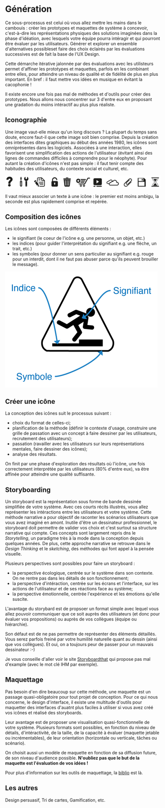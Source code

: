# Génération
Ce sous-processus est celui où vous allez mettre les mains dans le cambouis : créer les prototypes et maquettes de système à concevoir, c'est-à-dire les représentations physiques des solutions imaginées dans la phase d'idéation, avec lesquels votre équipe pourra intéragir et qui pourront être évaluer par les utilisateurs. Générer et explorer un ensemble d'alternatives possibleset faire des choix éclairés par les évaluations successives est de fait la base de l'UX Design.

Cette démarche itérative jalonnée par des évaluations avec les utilisteurs permet d'affiner les prototypes et maquettes, parfois en les combinant entre elles, pour atteindre un niveau de qualité et de fidélité de plus en plus important. En bref : il faut mettre vos idées en musique en évitant la cacophonie !

Il existe encore une fois pas mal de méthodes et d'outils pour créer des prototypes. Nous allons nous concentrer sur 3 d'entre eux en proposant une gradation du moins intéractif au plus plus réaliste.

## Iconographie
Une image vaut-elle mieux qu'un long discours ? La plupart du temps sans doute, encore faut-il que cette image soit bien comprise. Depuis la création des interfaces dites graphiques au début des années 1980, les icônes sont omniprésentes dans les logiciels. Associées à une interaction, elles favorisent une simplification des actions de l'utilisateur (évitant ainsi des lignes de commandes difficiles à comprendre pour le néophyte). Pour autant la création d'icônes n'est pas simple : il faut tenir compte des habitudes des utilisateurs, du contexte social et culturel, etc.

![Exemple d'icônes](resources/icones.png)

Il vaut mieux associer un texte à une icône : le premier est moins ambigu, la seconde est plus rapidement comprise et repérée.

## Composition des icônes
Les icônes sont composées de différents éléments :
* le signifiant (le coeur de l'icône e.g. une personne, un objet, etc.)
* les indices (pour guider l'interprétation du signifiant e.g. une flèche, un trait, etc.)
* les symboles (pour donner un sens particulier au signifiant e.g. rouge pour un interdit, dont il ne faut pas abuser parce qu'ils peuvent brouiller le message).

![Composition d'une icône](resources/composition_icone.png)

## Créer une icône
La conception des icônes suit le processus suivant : 
* choix du format de celles-ci;
* planification de la méthode (définir le contexte d'usage, construire une grille de passation avec un concept à faire dessiner par les utilisateurs, recrutement des utilisateurs);
* passation (ravailler avec les utilisateurs sur leurs représentations mentales, faire dessiner des icônes);
* analyse des résultats. 

On finit par une phase d'exploration des résultats où l'icône, une fois correctement interprétée par les utilisateurs (80% d'entre eux), va être affinée pour atteindre une qualité suffisante. 

## Storyboarding
Un storyboard est la représentation sous forme de bande dessinée simplifiée de votre système. Avec ces courts récits illustrés, vous allez représenter les intéractions entre les utilisateurs et votre système. Cette méthode narrative a pour objectif de raconter les scénarios utilisateurs que vous avez imaginé en amont. Inutile d'être un dessinateur professionnel, le storyboard doit permettre de valider vos choix et c'est surtout sa structure narrative qui compte. Ces concepts sont largement repris dns le *Storytelling*, un paradigme très à la mode dans la conception depuis quelques années. De plus, cette approche narrative se retrouve dans le *Design Thinking* et le *sketching*, des méthodes qui font appel à la pensée visuelle.

Plusieurs perspectives sont possibles pour faire un storyboard :
* la perspective écologique, centrée sur le système dans son contexte. On ne rentre pas dans les détails de son fonctionnement;
* la perspective d'intéraction, centrée sur les écrans et l'interface, sur les actions de l'utilisateur et de ses réactions face au système;
* la perspective émotionnelle, centrée l'expérience et les émotions qu'elle suscite.

L'avantage du storybard est de propsoer un format simple avec lequel vous allez pouvoir communiquer que ce soit auprès des utilisateurs (et donc pour évaluer vos propositions) ou auprès de vos collègues (équipe ou hiérarchie).

Son défaut est de ne pas permettre de représenter des éléments détaillés. Vous serez parfois freiné par votre humilité naturelle quant au dessin (ainsi que vos collègues). Et oui, on a toujours peur de passer pour un mauvais dessinateur :-)

Je vous conseille d'aller voir le site [Storyboardthat](http://www.storyboardthat.com) qui propose pas mal d'example (avec le mot clé IHM par exemple). 

## Maquettage
Pas besoin d'en dire beaucoup sur cette méthode, une maquette est un passage quasi-obligatoire pour tout projet de conception. Pour ce qui nous concerne, le design d'interface, il existe une multitude d'outils pour maquetter des interfaces d'auatnt plus faciles à utiliser si vous avez créé vos icônes et réalisé des storyboards.

Leur avantage est de proposer une visualisation quasi-fonctionnelle de votre système. Plusieurs formats sont possibles, en fonction du niveau de détails, d'intéractivité, de la taille, de la capacité à évaluer (maquette jetable ou incrémentables), de leur orientation (horizontale ou verticale, tâches ou scénario).

On choisit aussi un modèle de maquette en fonction de sa diffusion future, de son niveau d'audience possible. **N'oubliez pas que le but de la maquette est l'évaluation de vos idées !**

Pour plus d'information sur les outils de maquettage, la [biblio](bibliographie.md) est là.

## Les autres
Design persuasif, Tri de cartes, Gamification, etc.

